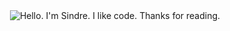 <div align="center">
	<img src="/main.gif" alt="Hello. I'm Sindre. I like code. Thanks for reading.">
</div>
